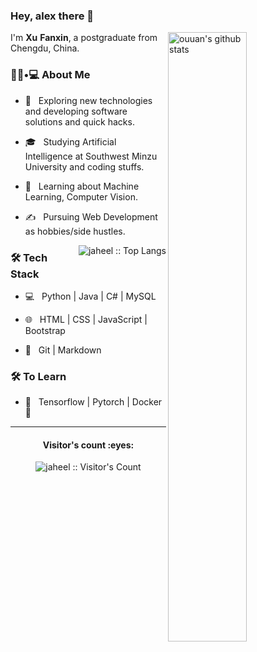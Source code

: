 ### Hey, alex there 👋

<img align="right" alt="ouuan's github stats" width="50%" src="https://github-readme-stats.vercel.app/api?username=jaheel&show_icons=true&theme=synthwave">


I'm **Xu** **Fanxin**, a postgraduate from Chengdu, China.

<h3> 👨🏻•💻 About Me </h3>



- 🤔 &nbsp; Exploring new technologies and developing software solutions and quick hacks.

- 🎓 &nbsp; Studying Artificial Intelligence at Southwest Minzu University and coding stuffs.

- 🌱 &nbsp; Learning about Machine Learning, Computer Vision.

- ✍️ &nbsp; Pursuing Web Development as hobbies/side hustles.


<img align="right" alt="jaheel :: Top Langs" src="https://github-readme-stats.vercel.app/api/top-langs/?username=jaheel&langs_count=10&theme=tokyonight&layout=compact"  />

<h3>🛠 Tech Stack</h3>



- 💻 &nbsp; Python | Java | C# | MySQL

- 🌐 &nbsp; HTML | CSS | JavaScript | Bootstrap

- 🔧 &nbsp; Git | Markdown

<!--

- 🛢 &nbsp; MySQL | MongoDB

- 🔧 &nbsp; Git | Markdown | Selenium | Tidyverse

- 🖥 &nbsp; Illustrator| Photoshop | InDesign

-->



<h3>🛠 To Learn</h3>

- 🔧 &nbsp; Tensorflow | Pytorch | Docker🐳

<hr>

<h4 align="center">Visitor's count :eyes:</h4>

<p align="center"><img src="https://profile-counter.glitch.me/{jaheel}/count.svg" alt="jaheel :: Visitor's Count" /></p>

<!--
**jaheel/jaheel** is a ✨ _special_ ✨ repository because its `README.md` (this file) appears on your GitHub profile.

Here are some ideas to get you started:

- 🔭 I’m currently working on ...
- 🌱 I’m currently learning ...
- 👯 I’m looking to collaborate on ...
- 🤔 I’m looking for help with ...
- 💬 Ask me about ...
- 📫 How to reach me: ...
- 😄 Pronouns: ...
- ⚡ Fun fact: ...



-->

